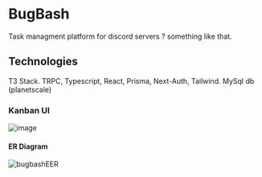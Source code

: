 # BugBash

Task managment platform for discord servers ? something like that.

## Technologies
T3 Stack. TRPC, Typescript, React, Prisma, Next-Auth, Tailwind. MySql db (planetscale)

### Kanban UI
![image](https://user-images.githubusercontent.com/40356149/233725902-ef114c1c-3456-4e19-9f20-bd5cf63c84b9.png)


#### ER Diagram
![bugbashEER](https://user-images.githubusercontent.com/40356149/229571147-b28ad38e-67ff-4d14-8e2e-ac8b0cbffd98.png)


